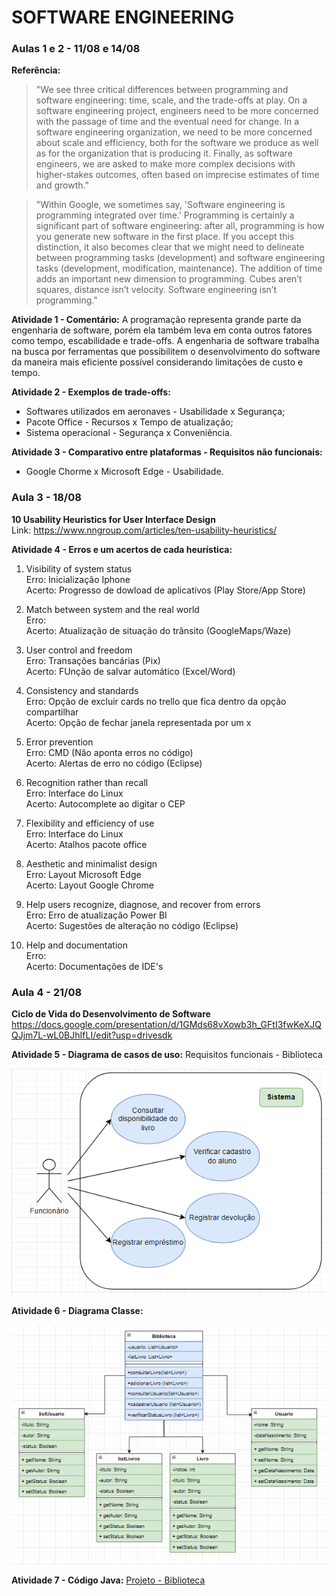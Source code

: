 # SOFTWARE ENGINEERING 

<h3>Aulas 1 e 2 - 11/08 e 14/08</h3>

**Referência:** <br>
>"We see three critical differences between programming and software engineering: time, scale, and the trade-offs at play. On a software engineering project, engineers need to be more concerned with the passage of time and the eventual need for change. In a software engineering organization, we need to be more concerned about scale and efficiency, both for the software we produce as well as for the organization that is producing it. Finally, as software engineers, we are asked to make more complex decisions with higher-stakes outcomes, often based on imprecise estimates of time and growth."

>"Within Google, we sometimes say, 'Software engineering is programming integrated over time.' Programming is certainly a significant part of software engineering: after all, programming is how you generate new software in the first place. If you accept this distinction, it also becomes clear that we might need to delineate between programming tasks (development) and software engineering tasks (development, modification, maintenance). The addition of time adds an important new dimension to programming. Cubes aren’t squares, distance isn’t velocity. Software engineering isn’t programming."


**Atividade 1 - Comentário:** A programação representa grande parte da engenharia de software, porém ela também leva em conta outros fatores como tempo, escabilidade e trade-offs. A engenharia de software trabalha na busca por ferramentas que possibilitem o desenvolvimento do software da maneira mais eficiente possível considerando limitações de custo e tempo.  

**Atividade 2 - Exemplos de trade-offs:**
  * Softwares utilizados em aeronaves - Usabilidade x Segurança;
  * Pacote Office - Recursos x Tempo de atualização;
  * Sistema operacional - Segurança x Conveniência.

**Atividade 3 - Comparativo entre plataformas - Requisitos não funcionais:**
  * Google Chorme x Microsoft Edge -  Usabilidade.
  
<h3>Aula 3 - 18/08</h3>

**10 Usability Heuristics for User Interface Design** <br>
Link: https://www.nngroup.com/articles/ten-usability-heuristics/

**Atividade 4 - Erros e um acertos de cada heurística:**

1. Visibility of system status<br>
Erro: Inicialização Iphone<br>
Acerto: Progresso de dowload de aplicativos (Play Store/App Store)<br>

2. Match between system and the real world<br>
Erro: <br>
Acerto: Atualização de situação do trânsito (GoogleMaps/Waze)<br>

3. User control and freedom<br>
Erro: Transações bancárias (Pix)<br>
Acerto: FUnção de salvar automático (Excel/Word)<br> 

4. Consistency and standards<br>
Erro: Opção de excluir cards no trello que fica dentro da opção compartilhar<br>
Acerto: Opção de fechar janela representada por um x<br>

5. Error prevention<br>
Erro: CMD (Não aponta erros no código)<br>
Acerto: Alertas de erro no código (Eclipse)<br>

6. Recognition rather than recall<br>
Erro: Interface do Linux<br>
Acerto: Autocomplete ao digitar o CEP<br>

7. Flexibility and efficiency of use<br>
Erro: Interface do Linux<br>
Acerto: Atalhos pacote office <br>

8. Aesthetic and minimalist design<br>
Erro: Layout Microsoft Edge<br>
Acerto: Layout Google Chrome<br>

9. Help users recognize, diagnose, and recover from errors<br>
Erro: Erro de atualização Power BI<br>
Acerto: Sugestões de alteração no código (Eclipse)<br>

10. Help and documentation<br>
Erro: <br>
Acerto: Documentações de IDE's<br>

<h3>Aula 4 - 21/08</h3>

**Ciclo de Vida do Desenvolvimento de Software**
https://docs.google.com/presentation/d/1GMds68vXowb3h_GFtI3fwKeXJQQJjm7L-wL0BJhIfLI/edit?usp=drivesdk

**Atividade 5 - Diagrama de casos de uso:**
Requisitos funcionais - Biblioteca

<img src=https://github.com/BeatrizPlacido/Bertoti/blob/41adb4cee854d53337855aef85a2d74e8a4ef3b4/Engenharia%20SW/Diagrama%20de%20caso%20de%20uso%20-%20Biblioteca.PNG> <br>

**Atividade 6 - Diagrama Classe:**

<img src=https://github.com/BeatrizPlacido/Bertoti/blob/main/Engenharia%20SW/Diagrama%20de%20Classe%20atualizado.PNG>

**Atividade 7 - Código Java:**
[Projeto - Biblioteca](https://github.com/BeatrizPlacido/Bertoti/tree/main/Engenharia%20SW/Biblioteca)

